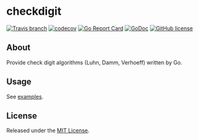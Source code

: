 # checkdigit

[![Travis branch](https://img.shields.io/travis/osamingo/checkdigit/master.svg)](https://travis-ci.org/osamingo/checkdigit)
[![codecov](https://codecov.io/gh/osamingo/checkdigit/branch/master/graph/badge.svg)](https://codecov.io/gh/osamingo/checkdigit)
[![Go Report Card](https://goreportcard.com/badge/osamingo/checkdigit)](https://goreportcard.com/report/osamingo/checkdigit)
[![GoDoc](https://godoc.org/github.com/osamingo/checkdigit?status.svg)](https://godoc.org/github.com/osamingo/checkdigit)
[![GitHub license](https://img.shields.io/badge/license-MIT-blue.svg)](https://raw.githubusercontent.com/osamingo/checkdigit/master/LICENSE)

## About

Provide check digit algorithms (Luhn, Damm, Verhoeff) written by Go.

## Usage

See [examples](https://godoc.org/github.com/osamingo/checkdigit#pkg-examples).

## License

Released under the [MIT License](https://github.com/osamingo/checkdigit/blob/master/LICENSE).
